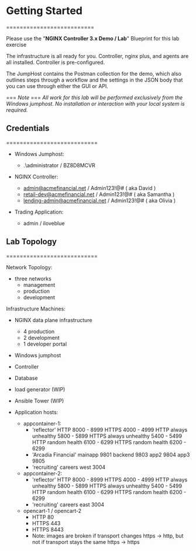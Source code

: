 # Getting Started

==========================

Please use the "**NGINX Controller 3.x Demo / Lab**" Blueprint for this lab exercise

The infrastructure is all ready for you.
Controller, nginx plus, and agents are all installed.  Controller is pre-configured.

The JumpHost contains the Postman collection for the demo, which also outlines steps through a workflow and the settings in the JSON body that you can use through either the GUI or API.

=== *Note* ===
*All work for this lab will be performed exclusively from the Windows
jumphost. No installation or interaction with your local system is
required.*

## Credentials

===========================

- Windows Jumphost:
  - .\administrator / BZ8D8MCVR

- NGINX Controller:
  - admin@acmefinancial.net / Admin123!@#  ( aka David )
  - retail-dev@acmefinancial.net / Admin123!@#   ( aka Samantha )
  - lending-admin@acmefinancial.net / Admin123!@#  ( aka Olivia )

- Trading Application:
  - admin / iloveblue

## Lab Topology

===========================

Network Topology:

- three networks
  - management
  - production
  - development

Infrastructure Machines:

- NGINX data plane infrastructure
  - 4 production
  - 2 development
  - 1 developer portal
- Windows jumphost
- Controller
- Database
- load generator (WIP)
- Ansible Tower (WIP)

- Application hosts:
  - appcontainer-1:
    - 'reflector'
        HTTP 8000 - 8999
        HTTPS 4000 - 4999
        HTTP always unhealthy 5800 - 5899
        HTTPS always unhealthy 5400 - 5499
        HTTP random health 6100 - 6299
        HTTPS random health 6200 - 6299
    - 'Arcadia Financial'
        mainapp 9801
        backend 9803
        app2 9804
        app3 9805
    - 'recruiting'
        careers west 3004
  - appcontainer-2:
    - 'reflector'
        HTTP 8000 - 8999
        HTTPS 4000 - 4999
        HTTP always unhealthy 5800 - 5899
        HTTPS always unhealthy 5400 - 5499
        HTTP random health 6100 - 6299
        HTTPS random health 6200 - 6299
    - 'recruiting'
        careers east 3004
  - opencart-1 / opencart-2
    - HTTP 80
    - HTTPS 443
    - HTTPS 8443
    - Note: images are broken if transport changes https -> http, but not if transport stays the same https -> https
